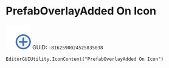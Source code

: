 # PrefabOverlayAdded On Icon
![](/img/PrefabOverlayAdded%20On%20Icon.png)
GUID: `-8162590024525835038`
```
EditorGUIUtility.IconContent("PrefabOverlayAdded On Icon")
```
